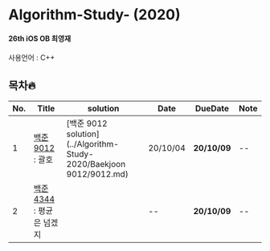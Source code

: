 # Algorithm-Study- (2020)

#### 26th iOS OB 최영재

사용언어 : C++

## 목차🔥

| No.  | Title | solution | Date | DueDate | Note |
| ---- | ----- | -------- | ---- | ------- | ---- |
| 1 | [백준 9012](https://www.acmicpc.net/problem/9012) : 괄호 | [백준 9012 solution](../Algorithm-Study-2020/Baekjoon 9012/9012.md) | 20/10/04 | **20/10/09** | -- |
| 2 | [백준 4344](https://www.acmicpc.net/problem/4344) : 평균은 넘겠지 |  | -- | **20/10/09** | -- |

